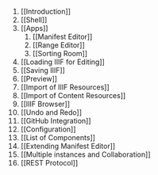 1. [[Introduction]]
1. [[Shell]]
1. [[Apps]]
    1. [[Manifest Editor]]
    2. [[Range Editor]]
    3. [[Sorting Room]]
1. [[Loading IIIF for Editing]]
1. [[Saving IIIF]]
1. [[Preview]]
1. [[Import of IIIF Resources]]
1. [[Import of Content Resources]]
1. [[IIIF Browser]]
1. [[Undo and Redo]]
1. [[GitHub Integration]]
1. [[Configuration]]
1. [[List of Components]]
1. [[Extending Manifest Editor]]
1. [[Multiple instances and Collaboration]]
1. [[REST Protocol]]